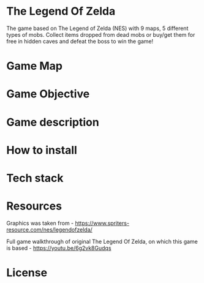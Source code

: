 # The Legend Of Zelda
The game based on The Legend of Zelda (NES) with 9 maps, 5 different types of mobs. Collect items dropped from dead mobs or buy/get them for free in hidden caves and defeat the boss to win the game!

# Game Map

# Game Objective

# Game description

# How to install

# Tech stack

# Resources
Graphics was taken from - https://www.spriters-resource.com/nes/legendofzelda/

Full game walkthrough of original The Legend Of Zelda, on which this game is based - https://youtu.be/6g2vk8Gudqs

# License
